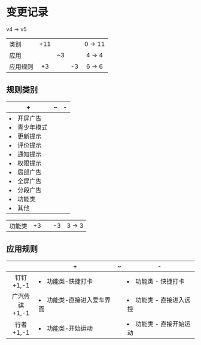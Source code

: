 # 变更记录

v4 -> v5

||||||
|-|:-:|:-:|:-:|:-:|
|类别|+11|||0 -> 11|
|应用||~3||4 -> 4|
|应用规则|+3||-3|6 -> 6|

## 规则类别

|+|~|-|
|-|-|-|
|<li>开屏广告<li>青少年模式<li>更新提示<li>评价提示<li>通知提示<li>权限提示<li>局部广告<li>全屏广告<li>分段广告<li>功能类<li>其他|||

||||||
|-|:-:|:-:|:-:|:-:|
|功能类|+3||-3|3 -> 3|

## 应用规则

||+|~|-|
|:-:|-|-|-|
|钉钉<br>+1,-1|<li>功能类-快捷打卡||<li>功能类 - 快捷打卡|
|广汽传祺<br>+1,-1|<li>功能类-直接进入爱车界面||<li>功能类 - 直接进入远控|
|行者<br>+1,-1|<li>功能类-开始运动||<li>功能类 - 直接开始运动|
